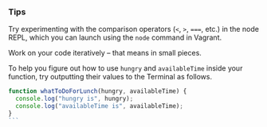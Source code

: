 ### Tips

Try experimenting with the comparison operators (`<`, `>`, `===`, etc.) in the node REPL, which you can launch using the `node` command in Vagrant.

Work on your code iteratively – that means in small pieces. 

To help you figure out how to use `hungry` and `availableTime` inside your function, try outputting their values to the Terminal as follows.
````javascript
function whatToDoForLunch(hungry, availableTime) {
  console.log("hungry is", hungry);
  console.log("availableTime is", availableTime);
}
```
